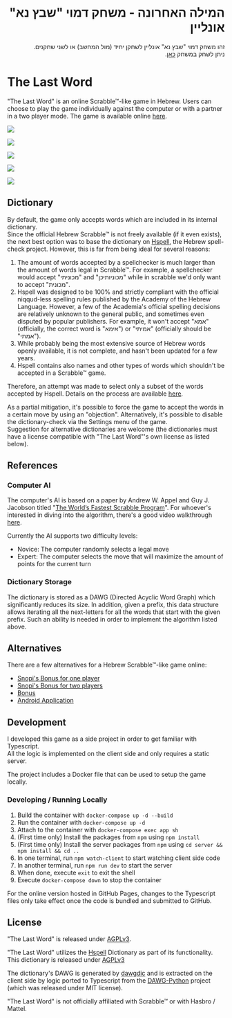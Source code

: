 

<div dir="rtl">
<h1>המילה האחרונה - משחק דמוי "שבץ נא" אונליין</h1>

<p>
זהו משחק דמוי "שבץ נא" אונליין לשחקן יחיד (מול המחשב) או לשני שחקנים.<br/>
ניתן לשחק במשחק <a href="https://dvd848.github.io/the-last-word/">כאן</a>.
</p>
</div>

# The Last Word

"The Last Word" is an online Scrabble™-like game in Hebrew. Users can choose to play the game individually against the computer or with a partner in a two player mode. The game is available online [here](https://dvd848.github.io/the-last-word/).

![](screenshots/game1.png)

![](screenshots/game2.png)

![](screenshots/game3.png)

![](screenshots/game4.png)

![](screenshots/game5.png)

## Dictionary

By default, the game only accepts words which are included in its internal dictionary.  
Since the official Hebrew Scrabble™ is not freely available (if it even exists), 
the next best option was to base the dictionary on [Hspell](http://hspell.ivrix.org.il/), the Hebrew spell-check project.
However, this is far from being ideal for several reasons:
 1. The amount of words accepted by a spellchecker is much larger than the amount of words legal in Scrabble™. 
    For example, a spellchecker would accept "מכוניתי" and "מכוניותיכן" while in scrabble we'd only want to accept "מכונית".
 2. Hspell was designed to be 100% and strictly compliant with the official niqqud-less spelling rules published by the Academy of the Hebrew Language. 
    However, a few of the Academia's official spelling decisions are relatively unknown to the general public, and sometimes even disputed by popular publishers.
    For example, it won't accept "אמא" (officially, the correct word is "אימא") or "אמיתי" (officially should be "אמתי").
 3. While probably being the most extensive source of Hebrew words openly available, it is not complete, and hasn't been updated for a few years.
 4. Hspell contains also names and other types of words which shouldn't be accepted in a Scrabble™ game.

Therefore, an attempt was made to select only a subset of the words accepted by Hspell. Details on the process are available [here](https://github.com/Dvd848/the-last-word/tree/main/utils/words).

As a partial mitigation, it's possible to force the game to accept the words in a certain move by using an "objection". Alternatively, it's possible to disable the dictionary-check via the Settings menu of the game.  
Suggestion for alternative dictionaries are welcome (the dictionaries must have a license compatible with "The Last Word"'s own license as listed below).

## References

### Computer AI

The computer's AI is based on a paper by Andrew W. Appel and Guy J. Jacobson titled "[The World’s Fastest Scrabble Program](https://www.cs.cmu.edu/afs/cs/academic/class/15451-s06/www/lectures/scrabble.pdf)". For whoever's interested in diving into the algorithm, there's a good video walkthrough [here](https://www.youtube.com/watch?v=9cytoYiF9uY).

Currently the AI supports two difficulty levels:

 * Novice: The computer randomly selects a legal move
 * Expert: The computer selects the move that will maximize the amount of points for the current turn

### Dictionary Storage

The dictionary is stored as a DAWG (Directed Acyclic Word Graph) which significantly reduces its size. 
In addition, given a prefix, this data structure allows iterating all the next-letters for all the words that start with the given prefix. 
Such an ability is needed in order to implement the algorithm listed above.

## Alternatives

There are a few alternatives for a Hebrew Scrabble™-like game online:
 * [Snopi's Bonus for one player](https://snopi.com/xGames/Bonus/BonusIntro.aspx)
 * [Snopi's Bonus for two players](https://snopi.com/xGames/Bonus/BonusIntroTwo.aspx)
 * [Bonus](https://www.old-games.org/onlineGame/bonus)
 * [Android Application](https://play.google.com/store/apps/details?id=com.beno.Words)

## Development

I developed this game as a side project in order to get familiar with Typescript.  
All the logic is implemented on the client side and only requires a static server.

The project includes a Docker file that can be used to setup the game locally.  

### Developing / Running Locally

 1. Build the container with `docker-compose up -d --build`
 2. Run the container with `docker-compose up -d`
 3. Attach to the container with `docker-compose exec app sh`
 4. (First time only) Install the packages from `npm` using `npm install`
 5. (First time only) Install the server packages from `npm` using `cd server && npm install && cd ..`
 6. In one terminal, run `npm watch-client` to start watching client side code
 7. In another terminal, run `npm run dev` to start the server
 8. When done, execute `exit` to exit the shell
 9. Execute `docker-compose down` to stop the container

For the online version hosted in GitHub Pages, changes to the Typescript files only take effect once the code is bundled and submitted to GitHub.

## License

"The Last Word" is released under [AGPLv3](https://www.gnu.org/licenses/agpl-3.0.en.html).

"The Last Word" utilizes the [Hspell](http://hspell.ivrix.org.il/) Dictionary as part of its functionality. This dictionary is released under [AGPLv3](https://www.gnu.org/licenses/agpl-3.0.en.html)

The dictionary's DAWG is generated by [dawgdic](https://code.google.com/p/dawgdic/) and is extracted on the client side by logic ported to Typescript from the [DAWG-Python](https://github.com/pytries/DAWG-Python) project (which was released under MIT license).

"The Last Word" is not officially affiliated with Scrabble™ or with Hasbro / Mattel.